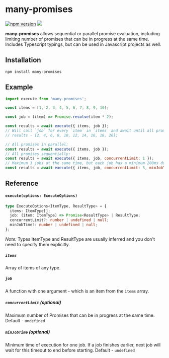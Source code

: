 # many-promises
[![npm version](https://img.shields.io/npm/v/many-promises.svg)](https://www.npmjs.com/package/many-promises) ![](https://travis-ci.org/grumd/many-promises.svg?branch=main) 

**many-promises** allows sequential or parallel promise evaluation, including limiting number of promises that can be in progress at the same time. Includes Typescript typings, but can be used in Javascript projects as well.

## Installation

```
npm install many-promises
```

## Example

```js
import execute from 'many-promises';

const items = [1, 2, 3, 4, 5, 6, 7, 8, 9, 10];

const job = (item) => Promise.resolve(item * 2);

const results = await execute({ items, job });
// Will call `job` for every `item` in `items` and await until all promises are resolved.
// results - [2, 4, 6, 8, 10, 12, 14, 16, 18, 20];
```

```js
// All promises in parallel:
const results = await execute({ items, job });
// All promises sequentially:
const results = await execute({ items, job, concurrentLimit: 1 });
// Maximum 3 jobs at the same time, but each job has a minimum 200ms duration:
const results = await execute({ items, job, concurrentLimit: 3, minJobTime: 200 });
```

## Reference

#### `execute(options: ExecuteOptions)`

```ts
type ExecuteOptions<ItemType, ResultType> = {
  items: ItemType[];
  job: (item: ItemType) => Promise<ResultType> | ResultType;
  concurrentLimit?: number | undefined | null;
  minJobTime?: number | undefined | null;
};
```

*Note:* Types ItemType and ResultType are usually inferred and you don't need to specify them explicitly.

##### `items`
Array of items of any type.

##### `job`
A function with one argument - which is an item from the `items` array.

##### `concurrentLimit` (optional)
Maximum number of Promises that can be in progress at the same time.
Default - `undefined`

##### `minJobTime` (optional)
Minimum time of execution for one job. If a job finishes earlier, next job will wait for this timeout to end before starting.
Default - `undefined`
